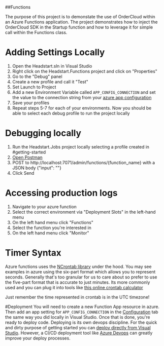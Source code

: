 ﻿##Functions

The purpose of this project is to demonstate the use of OrderCloud within an Azure Functions application.  The project demonstrates how to inject the OrderCloud SDK in the Startup function and how to leverage it for simple call within the Functions class.

# Adding Settings Locally
1. Open the Headstart.sln in Visual Studio
2. Right click on the Headstart.Functions project and click on "Properties"
3. Go to the "Debug" panel
4. Create a new profile and call it "Test"
5. Set Launch to Project
6. Add a new Environment Variable called `APP_CONFIG_CONNECTION` and set the value to the connection string from your [azure app configuration](https://docs.microsoft.com/en-us/azure/azure-app-configuration/overview)
7. Save your profiles
8. Repeat steps 5-7 for each of your environments.
Now you should be able to select each debug profile to run the project locally

# Debugging locally
1. Run the Headstart.Jobs project locally selecting a profile created in #getting-started
2. [Open Postman](https://www.postman.com/)
3. POST to http://localhost:7071/admin/functions/{function_name} with a JSON body {"input": ""}
4. Click Send

# Accessing production logs
1. Navigate to your azure function
2. Select the correct environment via "Deployment Slots" in the left-hand menu
3. On the left hand menu click "Functions"
4. Select the function you're interested in
5. On the left hand menu click "Monitor"

# Timer Syntax
Azure functions uses the [NCrontab library](https://github.com/atifaziz/NCrontab#ncrontab-crontab-for-net) under the hood. You may see examples in azure using the six-part format which allows you to represent seconds. Generally that's too granular for us to care about so prefer to use the five-part format that is accurate to just minutes. Its more commonly used and you can plug it into tools like [this online crontab calculator](https://crontab.guru/)

Just remember the time represented in crontab is in the UTC timezone!

#Deployment
You will need to create a new Function App resource in azure. Then add an app setting for `APP_CONFIG_CONNECTION` in the [Configuration](https://docs.microsoft.com/en-us/azure/app-service/configure-common) tab the same way you did locally in Visual Studio. Once that is done, you're ready to deploy code. Deploying is its own devops discipline. For the quick and dirty purpose of getting started you can [deploy directly from Visual Studio](https://docs.microsoft.com/en-us/azure/azure-functions/functions-develop-vs#publish-to-azure). However, a CI/CD deployment tool like [Azure Devops](https://azure.microsoft.com/en-us/services/devops) can greatly improve your deploy processes. 
